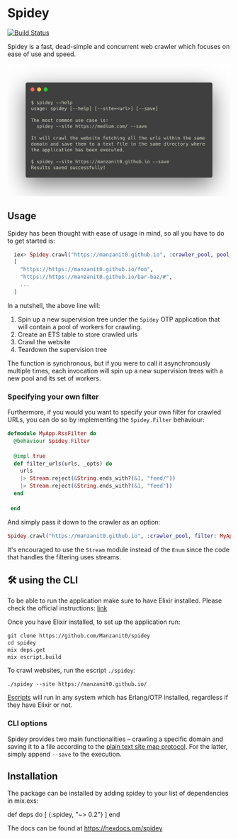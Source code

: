 # Spidey

[![Build Status](https://travis-ci.org/Manzanit0/spidey.svg?branch=master)](https://travis-ci.org/Manzanit0/spidey)

<!-- MDOC !-->

Spidey is a fast, dead-simple and concurrent web crawler which focuses on ease of use and speed.

![Terminal output example](/terminal_output.png)

## Usage

Spidey has been thought with ease of usage in mind, so all you have to do to get started is:

```elixir
  iex> Spidey.crawl("https://manzanit0.github.io", :crawler_pool, pool_size: 15)
  [
    "https://https://manzanit0.github.io/foo",
    "https://https://manzanit0.github.io/bar-baz/#",
    ...
  ]
```

In a nutshell, the above line will:

1. Spin up a new supervision tree under the `Spidey` OTP application that will contain a pool of workers for crawling.
2. Create an ETS table to store crawled urls
3. Crawl the website
4. Teardown the supervision tree

The function is synchronous, but if you were to call it asynchronously
multiple times, each invocation will spin up a new supervision trees with a
new pool and its set of workers.

### Specifying your own filter

Furthermore, if you would you want to specify your own filter for crawled
URLs, you can do so by implementing the `Spidey.Filter` behaviour:

```elixir
defmodule MyApp.RssFilter do
  @behaviour Spidey.Filter

  @impl true
  def filter_urls(urls, _opts) do
    urls
    |> Stream.reject(&String.ends_with?(&1, "feed/"))
    |> Stream.reject(&String.ends_with?(&1, "feed"))
  end

 end
```

And simply pass it down to the crawler as an option:

```elixir
Spidey.crawl("https://manzanit0.github.io", :crawler_pool, filter: MyApp.RssFilter)
```

It's encouraged to use the `Stream` module instead of the `Enum` since the
code that handles the filtering uses streams.

## 🛠 using the CLI

To be able to run the application make sure to have Elixir installed.
Please check the official instructions: [link](https://elixir-lang.org/install.html)

Once you have Elixir installed, to set up the application run:

```
git clone https://github.com/Manzanit0/spidey
cd spidey
mix deps.get
mix escript.build
```

To crawl websites, run the escript `./spidey`:

```
./spidey --site https://manzanit0.github.io/
```

[Escripts](https://hexdocs.pm/mix/master/Mix.Tasks.Escript.Build.html)
will run in any system which has Erlang/OTP installed, regardless
if they have Elixir or not.

### CLI options

Spidey provides two main functionalities – crawling a specific domain and
saving it to a file according to the [plain text site map protocol](https://www.sitemaps.org/protocol.html). For the latter, simply append `--save` to the execution.

## Installation

The package can be installed by adding spidey to your list of dependencies in mix.exs:

def deps do
  [
    {:spidey, "~> 0.2"}
  ]
end

The docs can be found at https://hexdocs.pm/spidey
